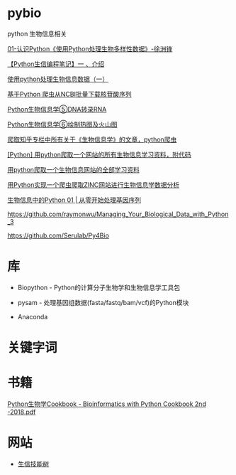 # pybio
python 生物信息相关



[01-认识Python《使用Python处理生物多样性数据》-徐洲锋](https://www.bilibili.com/video/BV1MY411577t/)

[【Python生信编程笔记】一 、介绍](https://www.jianshu.com/p/c220c537c98a)

[使用python处理生物信息数据（一）](https://www.jianshu.com/p/75dae6c88bdc)

[基于Python 爬虫从NCBI批量下载核苷酸序列](https://www.jianshu.com/p/10419d98deff)

[Python生物信息学⑤DNA转录RNA](https://developer.aliyun.com/article/826670)

[Python生物信息学⑥绘制热图及火山图](https://developer.aliyun.com/article/826661)

[爬取知乎专栏中所有关于《生物信息学》的文章，python爬虫](https://cloud.tencent.com/developer/article/1378386)

[[Python] 用python爬取一个网站的所有生物信息学习资料，附代码](http://www.biotrainee.com/thread-758-1-1.html)

[用python爬取一个生物信息网站的全部学习资料](https://zhuanlan.zhihu.com/p/24439922)

[用Python实现一个爬虫爬取ZINC网站进行生物信息学数据分析](https://www.cnblogs.com/jeysin/p/10962316.html)

[生物信息中的Python 01 | 从零开始处理基因序列](https://cloud.tencent.com/developer/article/1772335?from=article.detail.1772337)


https://github.com/raymonwu/Managing_Your_Biological_Data_with_Python_3

https://github.com/Serulab/Py4Bio

# 库
* Biopython - Python的计算分子生物学和生物信息学工具包

* pysam - 处理基因组数据(fasta/fastq/bam/vcf)的Python模块

* Anaconda
# 关键字词


# 书籍
[Python生物学Cookbook - Bioinformatics with Python Cookbook 2nd -2018.pdf](https://www.jianshu.com/p/877df92d6ba9?spm=a2c6h.12873639.article-detail.7.458f55f2OzZFxy)

# 网站

* [生信技能树](http://www.biotrainee.com/forum.php)
